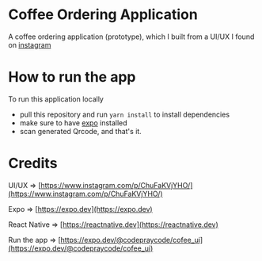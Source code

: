 # Coffee Ordering Application

A coffee ordering application (prototype), which I built from a UI/UX I found on [instagram](https://www.instagram.com/iliketummy)

# How to run the app
To run this application locally

- pull this repository and run `yarn install` to install dependencies
- make sure to have [expo](expo.dev) installed
- scan generated Qrcode, and that's it.


# Credits
UI/UX => [https://www.instagram.com/p/ChuFaKVjYHO/](https://www.instagram.com/p/ChuFaKVjYHO/)

Expo => [https://expo.dev](https://expo.dev)

React Native => [https://reactnative.dev](https://reactnative.dev)

Run the app => [https://expo.dev/@codepraycode/cofee_ui](https://expo.dev/@codepraycode/cofee_ui)